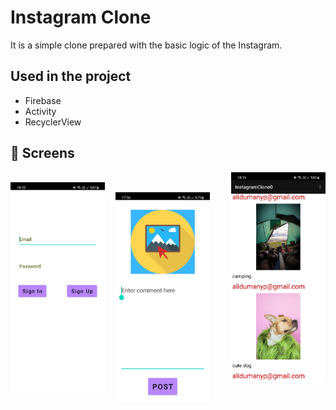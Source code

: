 # Instagram Clone

It is a simple clone prepared with the basic logic of the Instagram.

   
## Used in the project

- Firebase
- Activity
- RecyclerView

## 📸 Screens

 <pre>
  <img align="right" src="https://github.com/alidumanyp/InstagramClone/blob/main/appss/feedscreen.jpg" width="30%">
  <img align="left" src="https://github.com/alidumanyp/InstagramClone/blob/main/appss/signupscreen.jpg" width="30%">
  <img align="center" src="https://github.com/alidumanyp/InstagramClone/blob/main/appss/uploadscreen.jpg" width="30%">
</pre>
